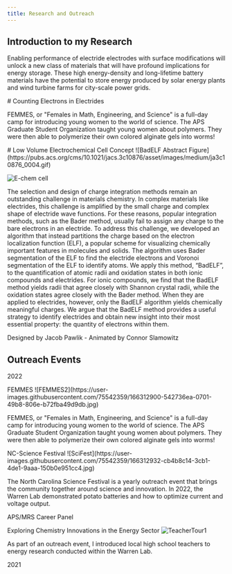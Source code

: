 ```yaml
---
title: Research and Outreach
---
```


## Introduction to my Research
<p class="message">
  Enabling performance of electride electrodes with surface modifications will unlock a new class of materials that will have profound implications for energy storage. These high energy-density and long-lifetime battery materials have the potential to store energy produced by solar energy plants and wind turbine farms for city-scale power grids. 
</p>
# Counting Electrons in Electrides

<p class="description">
  FEMMES, or "Females in Math, Engineering, and Science" is a full-day camp for introducing young women to the world of science. The APS Graduate Student Organization taught young women about polymers. They were then able to polymerize their own colored alginate gels into worms! 
</p>
# Low Volume Electrochemical Cell Concept  
![BadELF Abstract Figure](https://pubs.acs.org/cms/10.1021/jacs.3c10876/asset/images/medium/ja3c10876_0004.gif)

![E-chem cell](https://raw.githubusercontent.com/ConnorSlamowitz/ConnorSlamowitz.github.io/main/public/post001_Images/ezgif-5-0254f3e370c8.gif)
<p class="description">
The selection and design of charge integration methods remain an outstanding challenge in materials chemistry. In complex materials like electrides, this challenge is amplified by the small charge and complex shape of electride wave functions. For these reasons, popular integration methods, such as the Bader method, usually fail to assign any charge to the bare electrons in an electride. To address this challenge, we developed an algorithm that instead partitions the charge based on the electron localization function (ELF), a popular scheme for visualizing chemically important features in molecules and solids. The algorithm uses Bader segmentation of the ELF to find the electride electrons and Voronoi segmentation of the ELF to identify atoms. We apply this method, “BadELF”, to the quantification of atomic radii and oxidation states in both ionic compounds and electrides. For ionic compounds, we find that the BadELF method yields radii that agree closely with Shannon crystal radii, while the oxidation states agree closely with the Bader method. When they are applied to electrides, however, only the BadELF algorithm yields chemically meaningful charges. We argue that the BadELF method provides a useful strategy to identify electrides and obtain new insight into their most essential property: the quantity of electrons within them.
</p>
Designed by Jacob Pawlik - Animated by Connor Slamowitz

## Outreach Events
<p class="message">
  2022
</p>
FEMMES
![FEMMES2](https://user-images.githubusercontent.com/75542359/166312900-542736ea-0701-49b8-806e-b72fba49d9db.jpg)
<p class="description">
  FEMMES, or "Females in Math, Engineering, and Science" is a full-day camp for introducing young women to the world of science. The APS Graduate Student Organization taught young women about polymers. They were then able to polymerize their own colored alginate gels into worms! 
</p>
NC-Science Festival 
![SciFest](https://user-images.githubusercontent.com/75542359/166312932-cb4b8c14-3cb1-4de1-9aaa-150b0e951cc4.jpg)

<p class="description">
  The North Carolina Science Festival is a yearly outreach event that brings the community together around science and innovation. In 2022, the Warren Lab demonstrated potato batteries and how to optimize current and voltage output. 
</p>

APS/MRS Career Panel

Exploring Chemistry Innovations in the Energy Sector
![TeacherTour1](https://user-images.githubusercontent.com/75542359/166313209-2853606a-b8f1-43f7-b90d-c702ec5b03f8.jpg)

<p class="description">
  As part of an outreach event, I introduced local high school teachers to energy research conducted within the Warren Lab. 
</p>

<p class="message">
  2021
</p>
